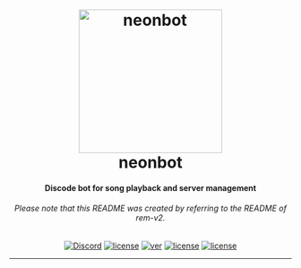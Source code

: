 <h1 align="center">
    <a href="https://discord.gg/PAC6dvw"><img src="http://i.imgur.com/VOKVy0m.jpg" width="256px" alt="neonbot"></a>
  <br>
    neonbot
  <br>
<h4 align="center">Discode bot for song playback and server management</h4>
<h6 align="center">Please note that this README was created by referring to the README of rem-v2.</h6>
    
<p align="center">
      <a href="https://discord.gg/PAC6dvw" target="_blank"><img src="https://img.shields.io/badge/discord-server!-blue?logo=discord" alt="Discord"></a>
    <a href="https://discordapp.com/oauth2/authorize?client_id=559709567903072256&scope=bot" target="_blank"><img src="https://img.shields.io/badge/bot-add!-blue?logo=discord" alt="license"></a>
    <a href="https://www.python.org/downloads" target="_blank"><img src="https://img.shields.io/badge/python-3.5%20%7C%203.6%20%7C%203.7-blue.svg" alt="ver"></a>
  <a href="https://www.python.org/downloads" target="_blank"><img src="https://img.shields.io/github/license/sevrino/neonbot" alt="license"></a>
  <a href="https://github.com/sevrino/neonbot/issues" target="_blank"><img src="https://img.shields.io/github/issues/sevrino/neonbot" alt="license"></a>
  </p>

-------------------
